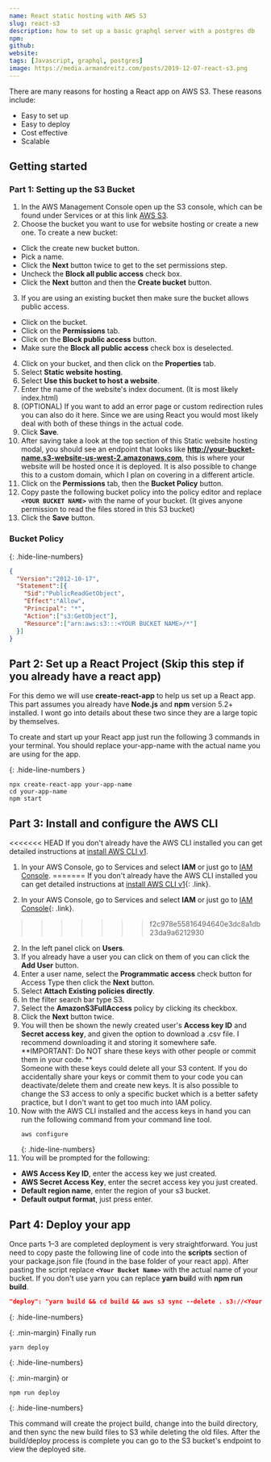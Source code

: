 ```yaml
---
name: React static hosting with AWS S3
slug: react-s3
description: how to set up a basic graphql server with a postgres db
npm: 
github: 
website: 
tags: [Javascript, graphql, postgres]
image: https://media.armandreitz.com/posts/2019-12-07-react-s3.png
---
```

There are many reasons for hosting a React app on AWS S3.
These reasons include:
- Easy to set up
- Easy to deploy
- Cost effective
- Scalable

## Getting started

### Part 1: Setting up the S3 Bucket

1. In the AWS Management Console open up the S3 console, which can be found under Services or at this link [AWS S3](https://console.aws.amazon.com/s3/).
2. Choose the bucket you want to use for website hosting or create a new one. To create a new bucket: 
- Click the create new bucket button.
- Pick a name.
- Click the **Next** button twice to get to the set permissions step.
- Uncheck the **Block all public access** check box.
- Click the **Next** button and then the **Create bucket** button.
3. If you are using an existing bucket then make sure the bucket allows public access.
- Click on the bucket.
- Click on the **Permissions** tab.
- Click on the **Block public access** button.
- Make sure the **Block all public access** check box is deselected.
4. Click on your bucket, and then click on the **Properties** tab.
5. Select **Static website hosting**.
6. Select **Use this bucket to host a website**.
7. Enter the name of the website's index document. (It is most likely index.html)
8. (OPTIONAL) If you want to add an error page or custom redirection rules you can also do it here. Since we are using React you would most likely deal with both of these things in the actual code. 
9. Click **Save**.
10. After saving take a look at the top section of this Static website hosting modal, you should see an endpoint that looks like **http://your-bucket-name.s3-website-us-west-2.amazonaws.com**, this is where your website will be hosted once it is deployed. It is also possible to change this to a custom domain, which I plan on covering in a different article.
11. Click on the **Permissions** tab, then the **Bucket Policy** button.
12. Copy paste the following bucket policy into the policy editor and replace **``<YOUR BUCKET NAME>``** with the name of your bucket. (It gives anyone permission to read the files stored in this S3 bucket)
13. Click the **Save** button.

### Bucket Policy

{: .hide-line-numbers}
``` json
{
  "Version":"2012-10-17",
  "Statement":[{
    "Sid":"PublicReadGetObject",
    "Effect":"Allow",
    "Principal": "*",
    "Action":["s3:GetObject"],
    "Resource":["arn:aws:s3:::<YOUR BUCKET NAME>/*"]
  }]
}
```

## Part 2: Set up a React Project (Skip this step if you already have a react app)

For this demo we will use **create-react-app** to help us set up a React app. This part assumes you already have **Node.js** and **npm** version 5.2+ installed. I wont go into details about these two since they are a large topic by themselves.

To create and start up your React app just run the following 3 commands in your terminal. You should replace your-app-name with the actual name you are using for the app.

{: .hide-line-numbers }
``` shell_session
npx create-react-app your-app-name
cd your-app-name
npm start
```

## Part 3: Install and configure the AWS CLI  
<<<<<<< HEAD
If you don't already have the AWS CLI installed you can get detailed instructions at [install AWS CLI v1](https://medium.com/r/?url=https%3A%2F%2Fdocs.aws.amazon.com%2Fcli%2Flatest%2Fuserguide%2Finstall-cliv1.html).

1. In your AWS Console, go to Services and select **IAM** or just go to [IAM Console](https://medium.com/r/?url=https%3A%2F%2Fconsole.aws.amazon.com%2Fiam%2Fhome%3Fregion%3Dus-west-2%23%2Fhome).
=======
If you don't already have the AWS CLI installed you can get detailed instructions at [install AWS CLI v1](https://medium.com/r/?url=https%3A%2F%2Fdocs.aws.amazon.com%2Fcli%2Flatest%2Fuserguide%2Finstall-cliv1.html){: .link}.

1. In your AWS Console, go to Services and select **IAM** or just go to [IAM Console](https://medium.com/r/?url=https%3A%2F%2Fconsole.aws.amazon.com%2Fiam%2Fhome%3Fregion%3Dus-west-2%23%2Fhome){: .link}.
>>>>>>> f2c978e55816494640e3dc8a1db23da9a6212930
2. In the left panel click on **Users**. 
3. If you already have a user you can click on them of you can click the **Add User** button.
4. Enter a user name, select the **Programmatic access** check button for Access Type then click the **Next** button.
5. Select **Attach Existing policies directly**.
6. In the filter search bar type S3.
7. Select the **AmazonS3FullAccess** policy by clicking its checkbox.
8. Click the **Next** button twice. 
9. You will then be shown the newly created user's **Access key ID** and **Secret access key**, and given the option to download a .csv file. I recommend downloading it and storing it somewhere safe.  
**IMPORTANT: Do NOT share these keys with other people or commit them in your code. **  
Someone with these keys could delete all your S3 content. If you do accidentally share your keys or commit them to your code you can deactivate/delete them and create new keys. It is also possible to change the S3 access to only a specific bucket which is a better safety practice, but I don't want to get too much into IAM policy.
10. Now with the AWS CLI installed and the access keys in hand you can run the following command from your command line tool.   
    ``` shell_session
    aws configure
    ```
    {: .hide-line-numbers}
11. You will be prompted for the following:
- **AWS Access Key ID**, enter the access key we just created.
- **AWS Secret Access Key**, enter the secret access key you just created.
- **Default region name**, enter the region of your s3 bucket.
- **Default output format**, just press enter.

## Part 4: Deploy your app

Once parts 1–3 are completed deployment is very straightforward. You just need to copy paste the following line of code into the **scripts** section of your package.json file (found in the base folder of your react app). After pasting the script replace **``<Your Bucket Name>``** with the actual name of your bucket. If you don't use yarn you can replace **yarn buil**d with **npm run build**.

``` json
"deploy": "yarn build && cd build && aws s3 sync --delete . s3://<Your Bucket Name> && cd .."
```
{: .hide-line-numbers}

{: .min-margin}
Finally run

``` shell_session
yarn deploy
```
{: .hide-line-numbers}

{: .min-margin}
or

``` shell_session
npm run deploy
```
{: .hide-line-numbers}

This command will create the project build, change into the build directory, and then sync the new build files to S3 while deleting the old files. After the build/deploy process is complete you can go to the S3 bucket's endpoint to view the deployed site.
